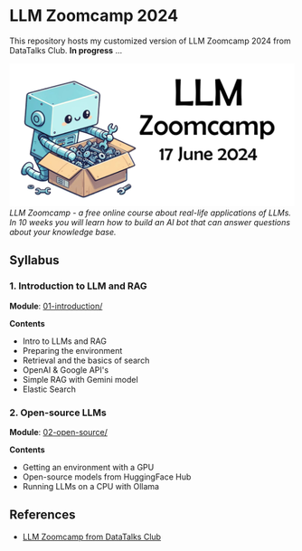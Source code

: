 # LLM Zoomcamp 2024

This repository hosts my customized version of LLM Zoomcamp 2024 from DataTalks Club. **In progress** ...

![](/images/llm-zoomcamp.jpg)
*LLM Zoomcamp - a free online course about real-life applications of LLMs. In 10 weeks you will learn how to build an AI bot that can answer questions about your knowledge base.*

## Syllabus

### 1. Introduction to LLM and RAG

**Module**: [01-introduction/](/01-introduction/)

**Contents**
- Intro to LLMs and RAG
- Preparing the environment
- Retrieval and the basics of search
- OpenAI & Google API's
- Simple RAG with Gemini model
- Elastic Search

### 2. Open-source LLMs

**Module**: [02-open-source/](/02-open-source/)

**Contents**
- Getting an environment with a GPU
- Open-source models from HuggingFace Hub
- Running LLMs on a CPU with Ollama


## References
- [LLM Zoomcamp from DataTalks Club](https://github.com/DataTalksClub/llm-zoomcamp)
